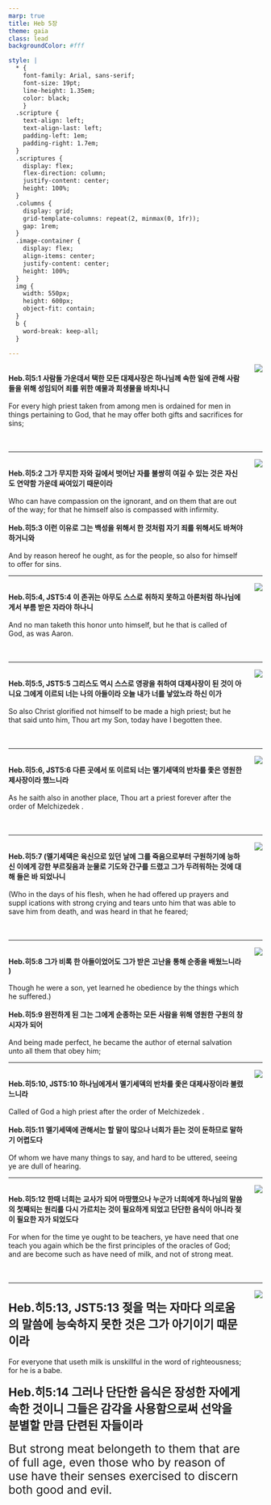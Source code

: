 ```yaml
---
marp: true
title: Heb 5장
theme: gaia
class: lead
backgroundColor: #fff

style: |
  * {
    font-family: Arial, sans-serif;
    font-size: 19pt;
    line-height: 1.35em;
    color: black;
    }
  .scripture {
    text-align: left;
    text-align-last: left;
    padding-left: 1em;
    padding-right: 1.7em;
  }
  .scriptures {
    display: flex;
    flex-direction: column;
    justify-content: center;
    height: 100%;
  }
  .columns {
    display: grid;
    grid-template-columns: repeat(2, minmax(0, 1fr));
    gap: 1rem;
  }
  .image-container {
    display: flex;
    align-items: center;
    justify-content: center;
    height: 100%;
  }
  img {
    width: 550px;
    height: 600px;
    object-fit: contain;
  }
  b {
    word-break: keep-all;
  }

---
```


<div class="columns">
  <div class="scriptures">
    <br>
    <div class="scripture">
      <b>Heb.히5:1 사람들 가운데서 택한 모든 대제사장은 하나님께 속한 일에 관해 사람들을 위해 성임되어 죄를 위한 예물과 희생물을 바치나니 
      </b>
    </div>
    <br>
    <div class="scripture">For every high priest taken from among men is ordained for men in things pertaining to God, that he may offer both gifts and sacrifices for sins; 
    </div>
    <br>
    <div class="scripture">
      <b>
      </b>
    </div>
    <br>
    <div class="scripture">
    </div>         
  </div>
  <div class="image-container">
    <img src='../../pictures/picture_122.jpg'>
  </div>
</div>

---

<div class="columns">
  <div class="scriptures">
    <br>
    <div class="scripture">
      <b>Heb.히5:2 그가 무지한 자와 길에서 벗어난 자를 불쌍히 여길 수 있는 것은 자신도 연약함 가운데 싸여있기 때문이라 
      </b>
    </div>
    <br>
    <div class="scripture">Who can have compassion on the ignorant, and on them that are out of the way; for that he himself also is compassed with infirmity. 
    </div>
    <br>
    <div class="scripture">
      <b>Heb.히5:3 이런 이유로 그는 백성을 위해서 한 것처럼 자기 죄를 위해서도 바쳐야 하거니와 
      </b>
    </div>
    <br>
    <div class="scripture">And by reason hereof he ought, as for the people, so also for himself to offer for sins. 
    </div>         
  </div>
  <div class="image-container">
    <img src='../../pictures/picture_69.jpg'>
  </div>
</div>

---

<div class="columns">
  <div class="scriptures">
    <br>
    <div class="scripture">
      <b>Heb.히5:4, JST5:4 이 존귀는 아무도 스스로 취하지 못하고 아론처럼 하나님에게서 부름 받은 자라야 하나니 
      </b>
    </div>
    <br>
    <div class="scripture">And no man taketh this honor unto himself, but he that is called of God, as was Aaron. 
    </div>
    <br>
    <div class="scripture">
      <b>
      </b>
    </div>
    <br>
    <div class="scripture">
    </div>         
  </div>
  <div class="image-container">
    <img src='../../pictures/picture_59.jpg'>
  </div>
</div>

---

<div class="columns">
  <div class="scriptures">
    <br>
    <div class="scripture">
      <b>Heb.히5:5, JST5:5 그리스도 역시 스스로 영광을 취하여 대제사장이 된 것이 아니요 그에게 이르되 너는 나의 아들이라 오늘 내가 너를 낳았노라 하신 이가 
      </b>
    </div>
    <br>
    <div class="scripture">So also Christ glorified not himself to be made a high priest; but he that said unto him, Thou art my Son, today have I begotten thee. 
    </div>
    <br>
    <div class="scripture">
      <b>
      </b>
    </div>
    <br>
    <div class="scripture">
    </div>         
  </div>
  <div class="image-container">
    <img src='../../pictures/picture_175.jpg'>
  </div>
</div>

---

<div class="columns">
  <div class="scriptures">
    <br>
    <div class="scripture">
      <b>Heb.히5:6, JST5:6 다른 곳에서 또 이르되 너는 멜기세덱의 반차를 좇은 영원한 제사장이라 했느니라 
      </b>
    </div>
    <br>
    <div class="scripture">As he saith also in another place, Thou art a priest forever after the order of Melchizedek . 
    </div>
    <br>
    <div class="scripture">
      <b>
      </b>
    </div>
    <br>
    <div class="scripture">
    </div>         
  </div>
  <div class="image-container">
    <img src='../../pictures/picture_155.jpg'>
  </div>
</div>

---

<div class="columns">
  <div class="scriptures">
    <br>
    <div class="scripture">
      <b>Heb.히5:7 (멜기세덱은 육신으로 있던 날에 그를 죽음으로부터 구원하기에 능하신 이에게 강한 부르짖음과 눈물로 기도와 간구를 드렸고 그가 두려워하는 것에 대해 들은 바 되었나니 
      </b>
    </div>
    <br>
    <div class="scripture">(Who in the days of his flesh, when he had offered up prayers and suppl ications with strong crying and tears unto him that was able to save him from death, and was heard in that he feared; 
    </div>
    <br>
    <div class="scripture">
      <b>
      </b>
    </div>
    <br>
    <div class="scripture">
    </div>         
  </div>
  <div class="image-container">
    <img src='../../pictures/picture_81.jpg'>
  </div>
</div>

---

<div class="columns">
  <div class="scriptures">
    <br>
    <div class="scripture">
      <b>Heb.히5:8 그가 비록 한 아들이었어도 그가 받은 고난을 통해 순종을 배웠느니라 ) 
      </b>
    </div>
    <br>
    <div class="scripture">Though he were a son, yet learned he obedience by the things which he suffered.) 
    </div>
    <br>
    <div class="scripture">
      <b>Heb.히5:9 완전하게 된 그는 그에게 순종하는 모든 사람을 위해 영원한 구원의 창시자가 되어 
      </b>
    </div>
    <br>
    <div class="scripture">And being made perfect, he became the author of eternal salvation unto all them that obey him; 
    </div>         
  </div>
  <div class="image-container">
    <img src='../../pictures/picture_174.jpg'>
  </div>
</div>

---

<div class="columns">
  <div class="scriptures">
    <br>
    <div class="scripture">
      <b>Heb.히5:10, JST5:10 하나님에게서 멜기세덱의 반차를 좇은 대제사장이라 불렸느니라 
      </b>
    </div>
    <br>
    <div class="scripture">Called of God a high priest after the order of Melchizedek . 
    </div>
    <br>
    <div class="scripture">
      <b>Heb.히5:11 멜기세덱에 관해서는 할 말이 많으나 너희가 듣는 것이 둔하므로 말하기 어렵도다 
      </b>
    </div>
    <br>
    <div class="scripture">Of whom we have many things to say, and hard to be uttered, seeing ye are dull of hearing. 
    </div>         
  </div>
  <div class="image-container">
    <img src='../../pictures/picture_13.jpg'>
  </div>
</div>

---

<div class="columns">
  <div class="scriptures">
    <br>
    <div class="scripture">
      <b>Heb.히5:12 한때 너희는 교사가 되어 마땅했으나 누군가 너희에게 하나님의 말씀의 첫째되는 원리를 다시 가르치는 것이 필요하게 되었고 단단한 음식이 아니라 젖이 필요한 자가 되었도다 
      </b>
    </div>
    <br>
    <div class="scripture">For when for the time ye ought to be teachers, ye have need that one teach you again which be the first principles of the oracles of God; and are become such as have need of milk, and not of strong meat. 
    </div>
    <br>
    <div class="scripture">
      <b>
      </b>
    </div>
    <br>
    <div class="scripture">
    </div>         
  </div>
  <div class="image-container">
    <img src='../../pictures/picture_138.jpg'>
  </div>
</div>

---

<div class="columns">
  <div class="scriptures">
    <br>
    <div class="scripture">
      <b style="font-size: 17pt;">Heb.히5:13, JST5:13 젖을 먹는 자마다 의로움의 말씀에 능숙하지 못한 것은 그가 아기이기 때문이라 
      </b>
    </div>
    <br>
    <div class="scripture" >For everyone that useth milk is unskillful in the word of righteousness; for he is a babe. 
    </div>
    <br>
    <div class="scripture">
      <b style="font-size: 17pt;">Heb.히5:14 그러나 단단한 음식은 장성한 자에게 속한 것이니 그들은 감각을 사용함으로써 선악을 분별할 만큼 단련된 자들이라 
      </b>
    </div>
    <br>
    <div class="scripture" style="font-size: 17pt;">But strong meat belongeth to them that are of full age, even those who by reason of use have their senses exercised to discern both good and evil.
    </div>         
  </div>
  <div class="image-container">
    <img src='../../pictures/picture_110.jpg'>
  </div>
</div>

